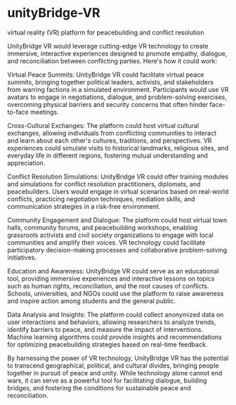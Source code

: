 # unityBridge-VR
virtual reality (VR) platform for peacebuilding and conflict resolution

UnityBridge VR would leverage cutting-edge VR technology to create immersive, interactive experiences designed to promote empathy, dialogue, and reconciliation between conflicting parties. Here's how it could work:

Virtual Peace Summits: UnityBridge VR could facilitate virtual peace summits, bringing together political leaders, activists, and stakeholders from warring factions in a simulated environment. Participants would use VR avatars to engage in negotiations, dialogue, and problem-solving exercises, overcoming physical barriers and security concerns that often hinder face-to-face meetings.

Cross-Cultural Exchanges: The platform could host virtual cultural exchanges, allowing individuals from conflicting communities to interact and learn about each other's cultures, traditions, and perspectives. VR experiences could simulate visits to historical landmarks, religious sites, and everyday life in different regions, fostering mutual understanding and appreciation.

Conflict Resolution Simulations: UnityBridge VR could offer training modules and simulations for conflict resolution practitioners, diplomats, and peacebuilders. Users would engage in virtual scenarios based on real-world conflicts, practicing negotiation techniques, mediation skills, and communication strategies in a risk-free environment.

Community Engagement and Dialogue: The platform could host virtual town halls, community forums, and peacebuilding workshops, enabling grassroots activists and civil society organizations to engage with local communities and amplify their voices. VR technology could facilitate participatory decision-making processes and collaborative problem-solving initiatives.

Education and Awareness: UnityBridge VR could serve as an educational tool, providing immersive experiences and interactive lessons on topics such as human rights, reconciliation, and the root causes of conflicts. Schools, universities, and NGOs could use the platform to raise awareness and inspire action among students and the general public.

Data Analysis and Insights: The platform could collect anonymized data on user interactions and behaviors, allowing researchers to analyze trends, identify barriers to peace, and measure the impact of interventions. Machine learning algorithms could provide insights and recommendations for optimizing peacebuilding strategies based on real-time feedback.

By harnessing the power of VR technology, UnityBridge VR has the potential to transcend geographical, political, and cultural divides, bringing people together in pursuit of peace and unity. While technology alone cannot end wars, it can serve as a powerful tool for facilitating dialogue, building bridges, and fostering the conditions for sustainable peace and reconciliation.

